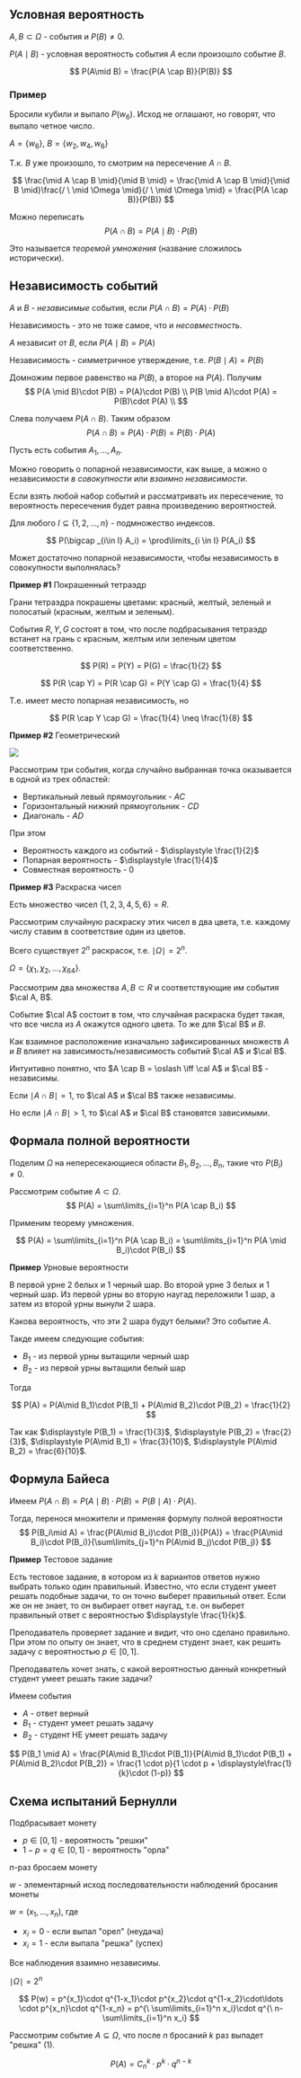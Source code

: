 ## Условная вероятность

$A, B \subset \Omega$ - события и $P(B) \neq 0$.

$P(A\mid B)$ - условная вероятность события $A$ если произошло событие $B$.

$$
P(A\mid B) = \frac{P(A \cap B)}{P(B)}
$$

### Пример

Бросили кубили и выпало $P(w_6)$. Исход не оглашают, но говорят, что выпало четное число.

$A=\{w_6\}$, $B=\{w_2, w_4, w_6\}$

Т.к. $B$ уже произошло, то смотрим на пересечение $A \cap B$.

$$
\frac{\mid A \cap B \mid}{\mid B \mid} = \frac{\mid A \cap B \mid}{\mid B \mid}\frac{/ \ \mid \Omega \mid}{/ \ \mid \Omega \mid} = \frac{P(A \cap B)}{P(B)}
$$

Можно переписать
$$
P(A \cap B) = P(A \mid B)\cdot P(B)
$$

Это называется _теоремой умножения_ (название сложилось исторически).

## Независимость событий

$A$ и $B$ - _независимые_ события, если $P(A \cap B) = P(A)\cdot P(B)$

Независимость - это не тоже самое, что и _несовместность_.

$A$ независит от $B$, если $P(A \mid B) = P(A)$

Независимость - симметричное утверждение, т.е. $P(B \mid A) = P(B)$

Домножим первое равенство на $P(B)$, а второе на $P(A)$. Получим
$$
P(A \mid B)\cdot P(B) = P(A)\cdot P(B) \\
P(B \mid A)\cdot P(A) = P(B)\cdot P(A) \\
$$

Слева получаем $P(A\cap B)$. Таким образом
$$
P(A\cap B) = P(A)\cdot P(B) = P(B)\cdot P(A)
$$

Пусть есть события $A_1, \ldots , A_n$.

Можно говорить о попарной независимости, как выше, а можно о независимости _в совокупности_ или _взаимно независимости_.

Если взять любой набор событий и рассматривать их пересечение, то вероятность пересечения будет равна произведению вероятностей.

Для любого $I \subseteq \{ 1,2,\ldots , n\}$ - подмножество индексов.

$$
P(\bigcap _{i\in I} A_i) = \prod\limits_{i \in I} P(A_i)
$$

Может достаточно попарной независимости, чтобы независимость в совокупности выполнялась?

**Пример #1** Покрашенный тетраэдр

Грани тетраэдра покрашены цветами: красный, желтый, зеленый и полосатый (красным, желтым и зеленым).

События $R, Y, G$ состоят в том, что после подбрасывания тетраэдр встанет на грань с красным, желтым или зеленым цветом соответственно.

$$
P(R) = P(Y) = P(G) = \frac{1}{2}
$$

$$
P(R \cap Y) = P(R \cap G) = P(Y \cap G) = \frac{1}{4}
$$

Т.е. имеет место попарная независимость, но

$$
P(R \cap Y \cap G) = \frac{1}{4} \neq \frac{1}{8}
$$

**Пример #2** Геометрический

<img src='img/prob-2.svg'>

Рассмотрим три события, когда случайно выбранная точка оказывается в одной из трех областей:

- Вертикальный левый прямоугольник - $AC$ 
- Горизонтальный нижний прямоугольник - $CD$
- Диагональ - $AD$

При этом
- Вероятность каждого из событий - $\displaystyle \frac{1}{2}$
- Попарная вероятность - $\displaystyle \frac{1}{4}$
- Совместная вероятность  - $0$

**Пример #3** Раскраска чисел

Есть множество чисел $\{1,2,3,4,5,6\} = R$.

Рассмотрим случайную раскраску этих чисел в два цвета, т.е. каждому числу ставим в соответствие один из цветов.

Всего существует $2^n$ раскрасок, т.е. $\mid \Omega \mid = 2^n$.

$\Omega = \{\chi_1, \chi_2, \ldots, \chi_{64}\}$.

Рассмотрим два множества $A,B \subset R$ и соответствующие им события $\cal A, B$.

Событие $\cal A$ состоит в том, что случайная раскраска будет такая, что все числа из $A$ окажутся одного цвета. То же для $\cal B$ и $B$.

Как взаимное расположение изначально зафиксированных множеств $A$ и $B$ влияет на зависимость/независимость событий $\cal A$ и $\cal B$.

Интуитивно понятно, что $A \cap B = \oslash \iff \cal A$ и $\cal B$ - независимы.

Если $\mid A \cap B \mid = 1$, то $\cal A$ и $\cal B$ также независимы.

Но если $\mid A \cap B \mid > 1$, то $\cal A$ и $\cal B$ становятся зависимыми.

## Формала полной вероятности

Поделим $\Omega$ на непересекающиеся области $B_1, B_2, \ldots, B_n$, такие что $P(B_i) \neq 0$.

Рассмотрим событие $A \subset \Omega$.
$$
P(A) = \sum\limits_{i=1}^n P(A \cap B_i)
$$

Применим теорему умножения.

$$
P(A) = \sum\limits_{i=1}^n P(A \cap B_i) = \sum\limits_{i=1}^n P(A \mid B_i)\cdot P(B_i)
$$

**Пример** Урновые вероятности

В первой урне $2$ белых и $1$ черный шар. Во второй урне $3$ белых и $1$ черный шар.
Из первой урны во вторую наугад переложили $1$ шар, а затем из второй урны вынули $2$ шара.

Какова вероятность, что эти $2$ шара будут белыми? Это событие $A$.

Такде имеем следующие события:

- $B_1$ - из первой урны вытащили черный шар
- $B_2$ - из первой урны вытащили белый шар

Тогда 

$$
P(A) = P(A\mid B_1)\cdot P(B_1) + P(A\mid B_2)\cdot P(B_2) = \frac{1}{2}
$$

Так как $\displaystyle P(B_1) = \frac{1}{3}$, $\displaystyle P(B_2) = \frac{2}{3}$, $\displaystyle P(A\mid B_1) = \frac{3}{10}$, $\displaystyle P(A\mid B_2) = \frac{6}{10}$.

## Формула Байеса

Имеем $P(A\cap B)=P(A\mid B)\cdot P(B)=P(B\mid A)\cdot P(A)$.

Тогда, перенося множители и применяя формулу полной вероятности
$$
P(B_i\mid A) = \frac{P(A\mid B_i)\cdot P(B_i)}{P(A)} = \frac{P(A\mid B_i)\cdot P(B_i)}{\sum\limits_{j=1}^n P(A\mid B_j)\cdot P(B_j)}
$$

**Пример** Тестовое задание

Есть тестовое задание, в котором из $k$ вариантов ответов нужно выбрать только один правильный. Известно, что если студент умеет решать подобные задачи, то он точно выберет правильный ответ. Если же он не знает, то он выбирает ответ наугад, т.е. он выберет правильный ответ с вероятностью $\displaystyle \frac{1}{k}$.

Преподаватель проверяет задание и видит, что оно сделано правильно. При этом по опыту он знает, что в среднем студент знает, как решить задачу с вероятностью $p \in [0, 1]$.

Преподаватель хочет знать, с какой вероятностью данный конкретный студент умеет решать такие задачи?

Имеем события

- $A$ - ответ верный
- $B_1$ - студент умеет решать задачу
- $B_2$ - студент НЕ умеет решать задачу

$$
P(B_1 \mid A) = \frac{P(A\mid B_1)\cdot P(B_1)}{P(A\mid B_1)\cdot P(B_1) + P(A\mid B_2)\cdot P(B_2)} = \frac{1 \cdot p}{1 \cdot p + \displaystyle\frac{1}{k}\cdot (1-p)}
$$

## Схема испытаний Бернулли

Подбрасывает монету

- $p\in [0,1]$ - вероятность "решки"
- $1-p = q \in [0,1]$ - вероятность "орла"

$n$-раз бросаем монету

$w$ - элементарный исход последовательности наблюдений бросания монеты

$w = (x_1, \ldots, x_n)$, где 
- $x_i = 0$ - если выпал "орел" (неудача)
- $x_i = 1$ - если выпала "решка" (успех)

Все наблюдения взаимно независимы.

$\mid \Omega \mid = 2^n$ 

$$
P(w) = p^{x_1}\cdot q^{1-x_1}\cdot p^{x_2}\cdot q^{1-x_2}\cdot\ldots \cdot p^{x_n}\cdot q^{1-x_n} = p^{\  \sum\limits_{i=1}^n x_i}\cdot q^{\ n- \sum\limits_{i=1}^n x_i}
$$

Рассмотрим событие $A\subseteq \Omega$, что после $n$ бросаний $k$ раз выпадет "решка" (1).

$$
P(A) = C_n^k \cdot p^k \cdot q^{n-k}
$$




